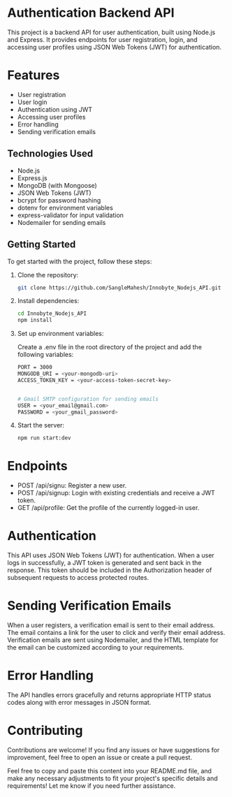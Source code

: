 # Authentication Backend API

This project is a backend API for user authentication, built using Node.js and Express. It provides endpoints for user registration, login, and accessing user profiles using JSON Web Tokens (JWT) for authentication.

# Features

- User registration
- User login
- Authentication using JWT
- Accessing user profiles
- Error handling
- Sending verification emails

## Technologies Used

- Node.js
- Express.js
- MongoDB (with Mongoose)
- JSON Web Tokens (JWT)
- bcrypt for password hashing
- dotenv for environment variables
- express-validator for input validation
- Nodemailer for sending emails

## Getting Started

To get started with the project, follow these steps:

1. Clone the repository:

   ```bash
   git clone https://github.com/SangleMahesh/Innobyte_Nodejs_API.git

2. Install dependencies:

   ```bash
   cd Innobyte_Nodejs_API
   npm install

4. Set up environment variables:

    Create a .env file in the root directory of the project and add the following variables:

   ```bash
   PORT = 3000
   MONGODB_URI = <your-mongodb-uri>
   ACCESS_TOKEN_KEY = <your-access-token-secret-key>


   # Gmail SMTP configuration for sending emails
   USER = <your_email@gmail.com>
   PASSWORD = <your_gmail_password>

5. Start the server:
   ```bash
   npm run start:dev

# Endpoints
- POST /api/signu: Register a new user.
- POST /api/signup: Login with existing credentials and receive a JWT token.
- GET /api/profile: Get the profile of the currently logged-in user.

# Authentication
This API uses JSON Web Tokens (JWT) for authentication. When a user logs in successfully, a JWT token is generated and sent back in the response. This token should be included in the Authorization header of subsequent requests to access protected routes.

# Sending Verification Emails
When a user registers, a verification email is sent to their email address. The email contains a link for the user to click and verify their email address. Verification emails are sent using Nodemailer, and the HTML template for the email can be customized according to your requirements.

# Error Handling
The API handles errors gracefully and returns appropriate HTTP status codes along with error messages in JSON format.

# Contributing
Contributions are welcome! If you find any issues or have suggestions for improvement, feel free to open an issue or create a pull request.


Feel free to copy and paste this content into your README.md file, and make any necessary adjustments to fit your project's specific details and requirements! Let me know if you need further assistance.

